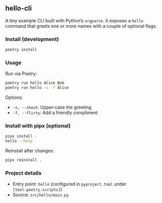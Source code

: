 ## hello-cli

A tiny example CLI built with Python’s `argparse`. It exposes a `hello` command that greets one or more names with a couple of optional flags.

### Install (development)

```bash
poetry install
```

### Usage

Run via Poetry:

```bash
poetry run hello Alice Bob
poetry run hello -s -f Alice
```

Options:

- `-s, --shout`: Upper‑case the greeting
- `-f, --flirty`: Add a friendly compliment

### Install with pipx (optional)

```bash
pipx install .
hello --help
```

Reinstall after changes:

```bash
pipx reinstall .
```

### Project details

- Entry point: `hello` (configured in `pyproject.toml` under `[tool.poetry.scripts]`)
- Source: `src/hello/main.py`
